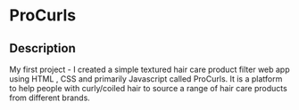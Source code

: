# ProCurls

## Description
My first project - I created a simple textured hair care product filter web app using HTML , CSS and primarily Javascript called ProCurls. It is a platform to help people with curly/coiled hair to source a range of hair care products from different brands. 
